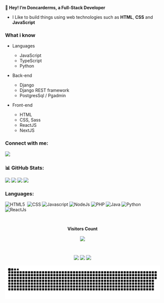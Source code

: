 
**👋 Hey! I’m Doncarderms, a Full-Stack Developer**

- I Like to build things using web technologies such as **HTML**, **CSS** and **JavaScript**

### **What i know**

- Languages
  - JavaScript
  - TypeScript
  - Python

- Back-end
  - Django
  - Django REST framework
  - PostgresSql / Pgadmin

- Front-end
  - HTML
  - CSS, Sass
  - ReactJS
  - NextJS

<!---
ppszm/ppszm is a ✨ special ✨ repository because its `README.md` (this file) appears on your GitHub profile.
You can click the Preview link to take a look at your changes.
--->
### Connect with me:
[<img target='_blank' src="https://img.shields.io/badge/LinkedIn-0077B5?style=for-the-badge&logo=linkedin&logoColor=white" />](https://www.linkedin.com/in/doncarderms/)

### 📊 GitHub Stats: 
![](https://github-readme-stats.vercel.app/api?username=DonCarderms&theme=tokyonight&hide_border=false&include_all_commits=true&count_private=true)
![](https://github-readme-streak-stats.herokuapp.com/?user=DonCarderms&theme=tokyonight&hide_border=false)
![](https://github-readme-stats.vercel.app/api/top-langs/?username=DonCarderms&theme=tokyonight&hide_border=false&include_all_commits=true&count_private=true&layout=compact&langs_count=8&size_weight=0.5&count_weight=0.5)
![](https://github-contributor-stats.vercel.app/api?username=DonCarderms&limit=5&theme=tokyonight&combine_all_yearly_contributions=true)

### Languages:
![HTML5](https://img.shields.io/badge/html5-%23E34F26.svg?style=for-the-badge&logo=html5&logoColor=white)&nbsp; 
![CSS](https://img.shields.io/badge/-CSS-0D1117?style=for-the-badge&logo=CSS3&logoColor=1572B6&labelColor=0D1117)
![Javascript](https://img.shields.io/badge/-Javascript-0D1117?style=for-the-badge&logo=Javascript&labelColor=0D1117)
![NodeJs](https://img.shields.io/badge/Node.js-43853D?style=for-the-badge&logo=node.js&logoColor=white)
![PHP](https://img.shields.io/badge/PHP-777BB4?style=for-the-badge&logo=php&logoColor=white)
![Java](https://img.shields.io/badge/java-%23ED8B00.svg?style=for-the-badge&logo=java&logoColor=white)
![Python](https://img.shields.io/badge/Python-14354C?style=for-the-badge&logo=python&logoColor=white)
![ReactJs](https://shields.io/badge/react-black?logo=react&style=for-the-badge)


  <div align="center">
<br><p align="centre"><b>Visitors Count</b></p>  
<p align="center"><img align="center" src="https://profile-counter.glitch.me/{MthAlvarez}/count.svg" /></p> 
<br></div>

 <div align="center"> 
  
  <a href="https://instagram.com/doncarderms" target="_blank"><img src="https://img.shields.io/badge/-Instagram-%23E4405F?style=for-the-badge&logo=instagram&logoColor=white" target="_blank"></a>
  <a href = "donphilocardermssouffrant@gmail.com"><img src="https://img.shields.io/badge/-Gmail-%23333?style=for-the-badge&logo=gmail&logoColor=white" target="_blank"></a>
  <a href="https://www.linkedin.com/in/doncarderms/" target="_blank"><img src="https://img.shields.io/badge/-LinkedIn-%230077B5?style=for-the-badge&logo=linkedin&logoColor=white" target="_blank"></a> 
 
![Snake animation](https://github.com/katianne23/katianne23/blob/output/github-contribution-grid-snake.svg)
 
</div>
